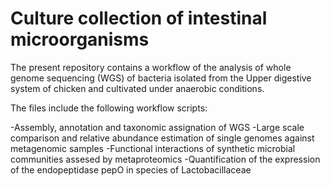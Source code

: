 # Culture collection of intestinal microorganisms
The present repository contains a workflow of the analysis of whole genome sequencing (WGS) of bacteria isolated from the Upper digestive system of chicken and cultivated under anaerobic conditions.

The files include the following workflow scripts:

-Assembly, annotation and taxonomic assignation of WGS
-Large scale comparison and relative abundance estimation of single genomes against metagenomic samples
-Functional interactions of synthetic microbial communities assesed by metaproteomics
-Quantification of the expression of the endopeptidase pepO in species of Lactobacillaceae
